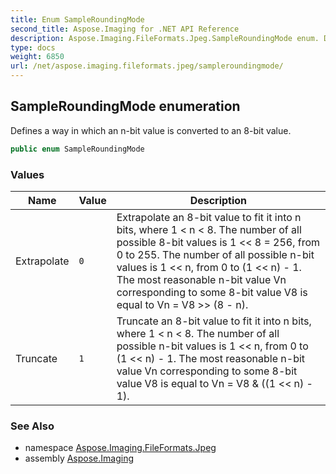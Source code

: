 ```yaml
---
title: Enum SampleRoundingMode
second_title: Aspose.Imaging for .NET API Reference
description: Aspose.Imaging.FileFormats.Jpeg.SampleRoundingMode enum. Defines a way in which an nbit value is converted to an 8bit value
type: docs
weight: 6850
url: /net/aspose.imaging.fileformats.jpeg/sampleroundingmode/
---
```

## SampleRoundingMode enumeration

Defines a way in which an n-bit value is converted to an 8-bit value.

```csharp
public enum SampleRoundingMode
```

### Values

| Name | Value | Description |
| --- | --- | --- |
| Extrapolate | `0` | Extrapolate an 8-bit value to fit it into n bits, where 1 &lt; n &lt; 8. The number of all possible 8-bit values is 1 &lt;&lt; 8 = 256, from 0 to 255. The number of all possible n-bit values is 1 &lt;&lt; n, from 0 to (1 &lt;&lt; n) - 1. The most reasonable n-bit value Vn corresponding to some 8-bit value V8 is equal to Vn = V8 &gt;&gt; (8 - n). |
| Truncate | `1` | Truncate an 8-bit value to fit it into n bits, where 1 &lt; n &lt; 8. The number of all possible n-bit values is 1 &lt;&lt; n, from 0 to (1 &lt;&lt; n) - 1. The most reasonable n-bit value Vn corresponding to some 8-bit value V8 is equal to Vn = V8 &amp; ((1 &lt;&lt; n) - 1). |

### See Also

* namespace [Aspose.Imaging.FileFormats.Jpeg](../../aspose.imaging.fileformats.jpeg/)
* assembly [Aspose.Imaging](../../)


